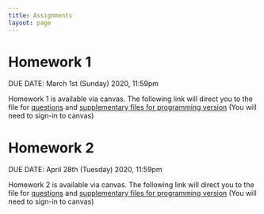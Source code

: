 ```yaml
---
title: Assignments
layout: page
---
```


# Homework 1

DUE DATE: March 1st (Sunday) 2020, 11:59pm

Homework 1 is available via canvas.
The following link will direct you to the file for [questions](https://yale.instructure.com/files/3623567/download?download_frd=1) and [supplementary files for programming version](https://yale.instructure.com/files/3623568/download?download_frd=1) (You will need to sign-in to canvas)

# Homework 2

DUE DATE: April 28th (Tuesday) 2020, 11:59pm

Homework 2 is available via canvas.
The following link will direct you to the file for [questions](https://yale.instructure.com/files/3795296/download?download_frd=1) and [supplementary files for programming version](https://yale.instructure.com/files/3795283/download?download_frd=1) (You will need to sign-in to canvas)
